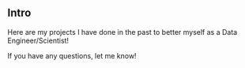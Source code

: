## Intro
Here are my projects I have done in the past to better myself as a Data Engineer/Scientist!

If you have any questions, let me know!
